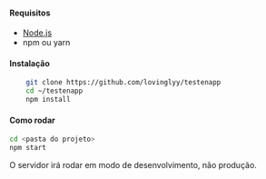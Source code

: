 #### Requisitos
- [Node.js](https://nodejs.org/en/ "Node.js")
- npm ou yarn

#### Instalação
```bash
    git clone https://github.com/lovinglyy/testenapp
	cd ~/testenapp
	npm install

```    
#### Como rodar
```bash
cd <pasta do projeto>
npm start
```
O servidor irá rodar em modo de desenvolvimento, não produção.
